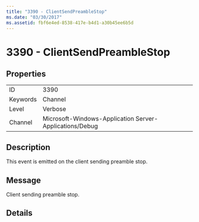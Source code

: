 ```yaml
---
title: "3390 - ClientSendPreambleStop"
ms.date: "03/30/2017"
ms.assetid: fbf6e4ed-8538-417e-b4d1-a30b45ee6b5d
---
```

# 3390 - ClientSendPreambleStop

## Properties  
  
|||  
|-|-|  
|ID|3390|  
|Keywords|Channel|  
|Level|Verbose|  
|Channel|Microsoft-Windows-Application Server-Applications/Debug|  
  
## Description  

 This event is emitted on the client sending preamble stop.  
  
## Message  

 Client sending preamble stop.  
  
## Details
